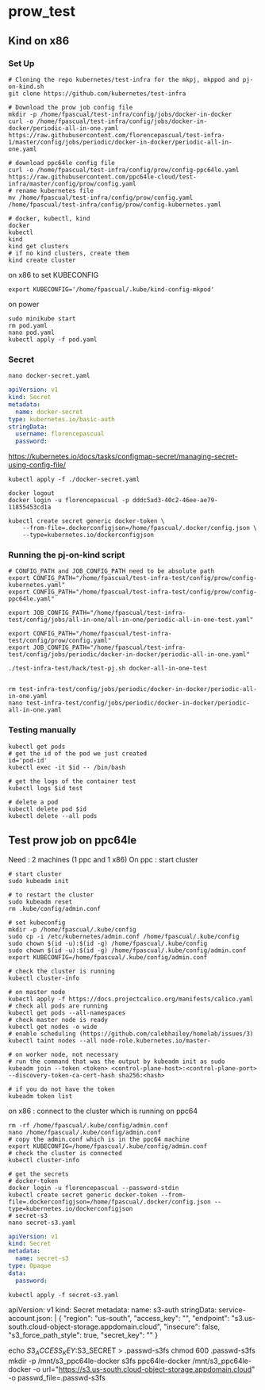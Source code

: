 # prow_test


## Kind on x86

### Set Up

```
# Cloning the repo kubernetes/test-infra for the mkpj, mkppod and pj-on-kind.sh
git clone https://github.com/kubernetes/test-infra

# Download the prow job config file
mkdir -p /home/fpascual/test-infra/config/jobs/docker-in-docker
curl -o /home/fpascual/test-infra/config/jobs/docker-in-docker/periodic-all-in-one.yaml https://raw.githubusercontent.com/florencepascual/test-infra-1/master/config/jobs/periodic/docker-in-docker/periodic-all-in-one.yaml

# download ppc64le config file
curl -o /home/fpascual/test-infra/config/prow/config-ppc64le.yaml https://raw.githubusercontent.com/ppc64le-cloud/test-infra/master/config/prow/config.yaml
# rename kubernetes file
mv /home/fpascual/test-infra/config/prow/config.yaml /home/fpascual/test-infra/config/prow/config-kubernetes.yaml 

# docker, kubectl, kind
docker
kubectl
kind
kind get clusters
# if no kind clusters, create them
kind create cluster
```
on x86 to set KUBECONFIG
```
export KUBECONFIG='/home/fpascual/.kube/kind-config-mkpod'
```

on power

```
sudo minikube start
rm pod.yaml
nano pod.yaml
kubectl apply -f pod.yaml
```

### Secret

```
nano docker-secret.yaml
```

```yaml
apiVersion: v1
kind: Secret
metadata:
  name: docker-secret
type: kubernetes.io/basic-auth
stringData:
  username: florencepascual
  password: 
```
https://kubernetes.io/docs/tasks/configmap-secret/managing-secret-using-config-file/

```
kubectl apply -f ./docker-secret.yaml
```

```
docker logout
docker login -u florencepascual -p dddc5ad3-40c2-46ee-ae79-11855453cd1a

kubectl create secret generic docker-token \
    --from-file=.dockerconfigjson=/home/fpascual/.docker/config.json \
    --type=kubernetes.io/dockerconfigjson
```

### Running the pj-on-kind script

```
# CONFIG_PATH and JOB_CONFIG_PATH need to be absolute path
export CONFIG_PATH="/home/fpascual/test-infra-test/config/prow/config-kubernetes.yaml" 
export CONFIG_PATH="/home/fpascual/test-infra-test/config/prow/config-ppc64le.yaml" 

export JOB_CONFIG_PATH="/home/fpascual/test-infra-test/config/jobs/all-in-one/all-in-one/periodic-all-in-one-test.yaml"

export CONFIG_PATH="/home/fpascual/test-infra-test/config/prow/config.yaml" 
export JOB_CONFIG_PATH="/home/fpascual/test-infra-test/config/jobs/periodic/docker-in-docker/periodic-all-in-one.yaml"

./test-infra-test/hack/test-pj.sh docker-all-in-one-test


rm test-infra-test/config/jobs/periodic/docker-in-docker/periodic-all-in-one.yaml
nano test-infra-test/config/jobs/periodic/docker-in-docker/periodic-all-in-one.yaml
```

### Testing manually

```
kubectl get pods
# get the id of the pod we just created
id='pod-id'
kubectl exec -it $id -- /bin/bash

# get the logs of the container test
kubectl logs $id test

# delete a pod
kubectl delete pod $id
kubectl delete --all pods 
```




## Test prow job on ppc64le

Need : 2 machines (1 ppc and 1 x86)
On ppc : start cluster 
```
# start cluster
sudo kubeadm init 

# to restart the cluster
sudo kubeadm reset
rm .kube/config/admin.conf

# set kubeconfig
mkdir -p /home/fpascual/.kube/config
sudo cp -i /etc/kubernetes/admin.conf /home/fpascual/.kube/config
sudo chown $(id -u):$(id -g) /home/fpascual/.kube/config
sudo chown $(id -u):$(id -g) /home/fpascual/.kube/config/admin.conf
export KUBECONFIG=/home/fpascual/.kube/config/admin.conf

# check the cluster is running
kubectl cluster-info

# on master node
kubectl apply -f https://docs.projectcalico.org/manifests/calico.yaml
# check all pods are running
kubectl get pods --all-namespaces
# check master node is ready 
kubectl get nodes -o wide
# enable scheduling (https://github.com/calebhailey/homelab/issues/3)
kubectl taint nodes --all node-role.kubernetes.io/master-

# on worker node, not necessary
# run the command that was the output by kubeadm init as sudo
kubeadm join --token <token> <control-plane-host>:<control-plane-port> --discovery-token-ca-cert-hash sha256:<hash>

# if you do not have the token 
kubeadm token list
```

on x86 : connect to the cluster which is running on ppc64
```
rm -rf /home/fpascual/.kube/config/admin.conf
nano /home/fpascual/.kube/config/admin.conf
# copy the admin.conf which is in the ppc64 machine
export KUBECONFIG=/home/fpascual/.kube/config/admin.conf
# check the cluster is connected
kubectl cluster-info

# get the secrets
# docker-token
docker login -u florencepascual --password-stdin
kubectl create secret generic docker-token --from-file=.dockerconfigjson=/home/fpascual/.docker/config.json --type=kubernetes.io/dockerconfigjson
# secret-s3
nano secret-s3.yaml
```
```yaml
apiVersion: v1
kind: Secret
metadata:
  name: secret-s3
type: Opaque
data:
  password: 
```
```
kubectl apply -f secret-s3.yaml

```

apiVersion: v1
kind: Secret
metadata:
  name: s3-auth
stringData:
  service-account.json: |
    {
      "region": "us-south",
      "access_key": "",
      "endpoint": "s3.us-south.cloud-object-storage.appdomain.cloud",
      "insecure": false,
      "s3_force_path_style": true,
      "secret_key": ""
    }

echo $S3_ACCESS_KEY:$S3_SECRET > .passwd-s3fs
chmod 600 .passwd-s3fs
mkdir -p /mnt/s3_ppc64le-docker
s3fs ppc64le-docker /mnt/s3_ppc64le-docker -o url="https://s3.us-south.cloud-object-storage.appdomain.cloud" -o passwd_file=.passwd-s3fs